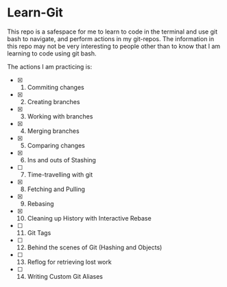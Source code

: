 # Learn-Git

This repo is a safespace for me to learn to code in the terminal and use git bash to navigate, and perform actions in my git-repos.
The information in this repo may not be very interesting to people other than to know that I am learning to code using git bash.

The actions I am practicing is:
- [x] 1. Commiting changes
- [x] 2. Creating branches
- [x] 3. Working with branches
- [x] 4. Merging branches
- [x] 5. Comparing changes
- [x] 6. Ins and outs of Stashing
- [ ] 7. Time-travelling with git
- [x] 8. Fetching and Pulling
- [x] 9. Rebasing
- [x] 10. Cleaning up History with Interactive Rebase
- [ ] 11. Git Tags
- [ ] 12. Behind the scenes of Git (Hashing and Objects)
- [ ] 13. Reflog for retrieving lost work
- [ ] 14. Writing Custom Git Aliases